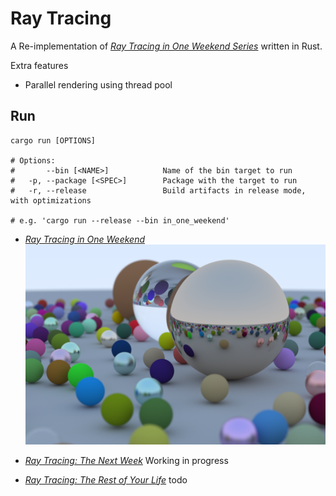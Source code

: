 # Ray Tracing

A Re-implementation of [_Ray Tracing in One Weekend Series_](https://raytracing.github.io) written in Rust.

Extra features

- Parallel rendering using thread pool

## Run

```shell
cargo run [OPTIONS]

# Options:
#       --bin [<NAME>]            Name of the bin target to run
#   -p, --package [<SPEC>]        Package with the target to run
#   -r, --release                 Build artifacts in release mode, with optimizations

# e.g. 'cargo run --release --bin in_one_weekend'
```

- [_Ray Tracing in One Weekend_](https://raytracing.github.io/books/RayTracingInOneWeekend.html)
  ![Ray Tracing in One Weekend Final Render SPP1024](doc/assets/RayTracingInOneWeekendFinalRenderSPP1024.png)

- [_Ray Tracing: The Next Week_](https://raytracing.github.io/books/RayTracingTheNextWeek.html)
  Working in progress

- [_Ray Tracing: The Rest of Your Life_](https://raytracing.github.io/books/RayTracingTheRestOfYourLife.html)
  todo

